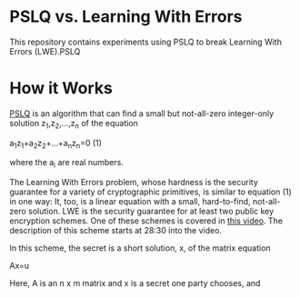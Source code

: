 # PSLQ vs. Learning With Errors
This repository contains experiments using PSLQ to break Learning With Errors (LWE).PSLQ 

# How it Works
[PSLQ](https://www.davidhbailey.com/dhbpapers/pslq.pdf) is an algorithm that can find a small but not-all-zero integer-only solution z<sub>1</sub>,z<sub>2</sub>,...,z<sub>n</sub> of the equation

<p>a<sub>1</sub>z<sub>1</sub>+a<sub>2</sub>z<sub>2</sub>+...+a<sub>n</sub>z<sub>n</sub>=0 (1)</p>

where the a<sub>i</sub> are real numbers.

The Learning With Errors problem, whose hardness is the security guarantee for a variety of cryptographic primitives, is similar to equation (1) in one way: It, too, is a linear equation with a small, hard-to-find, not-all-zero solution. LWE is the security guarantee for at least two public key encryption schemes. One of these schemes is covered in [this video](https://www.youtube.com/watch?v=K_fNK04yG4o&list=PLgKuh-lKre10rqiTYqJi6P4UlBRMQtPn0&index=7). The description of this scheme starts at 28:30 into the video.

In this scheme, the secret is a short solution, x, of the matrix equation

<p>Ax=u<p>
  
Here, A is an n x m matrix and x is a secret one party chooses, and 

